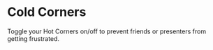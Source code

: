 # Cold Corners

Toggle your Hot Corners on/off to prevent friends or presenters from getting frustrated.
